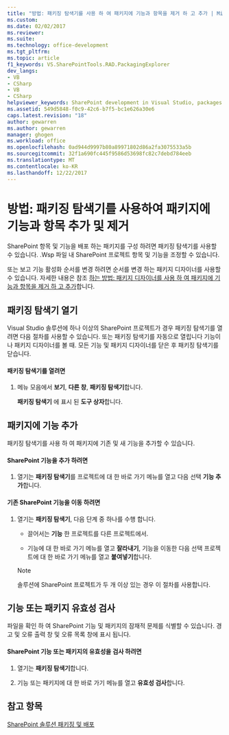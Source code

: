 ```yaml
---
title: "방법: 패키징 탐색기를 사용 하 여 패키지에 기능과 항목을 제거 하 고 추가 | Microsoft Docs"
ms.custom: 
ms.date: 02/02/2017
ms.reviewer: 
ms.suite: 
ms.technology: office-development
ms.tgt_pltfrm: 
ms.topic: article
f1_keywords: VS.SharePointTools.RAD.PackagingExplorer
dev_langs:
- VB
- CSharp
- VB
- CSharp
helpviewer_keywords: SharePoint development in Visual Studio, packages
ms.assetid: 549d5848-f0c9-42c6-b7f5-bc1e626a30e6
caps.latest.revision: "18"
author: gewarren
ms.author: gewarren
manager: ghogen
ms.workload: office
ms.openlocfilehash: 0ad944d9997b80a89971802d86a2fa3075533a5b
ms.sourcegitcommit: 32f1a690fc445f9586d53698fc82c7debd784eeb
ms.translationtype: MT
ms.contentlocale: ko-KR
ms.lasthandoff: 12/22/2017
---
```

# <a name="how-to-add-and-remove-features-and-items-to-a-package-by-using-the-packaging-explorer"></a>방법: 패키징 탐색기를 사용하여 패키지에 기능과 항목 추가 및 제거
  SharePoint 항목 및 기능을 배포 하는 패키지를 구성 하려면 패키징 탐색기를 사용할 수 있습니다. .Wsp 파일 내 SharePoint 프로젝트 항목 및 기능을 조정할 수 있습니다.  
  
 또는 보고 기능 활성화 순서를 변경 하려면 순서를 변경 하는 패키지 디자이너를 사용할 수 있습니다. 자세한 내용은 참조 [하는 방법: 패키지 디자이너를 사용 하 여 패키지에 기능과 항목을 제거 하 고 추가](../sharepoint/how-to-add-and-remove-features-and-items-to-a-package-by-using-the-package-designer.md)합니다.  
  
## <a name="opening-the-packaging-explorer"></a>패키징 탐색기 열기  
 Visual Studio 솔루션에 하나 이상의 SharePoint 프로젝트가 경우 패키징 탐색기를 열려면 다음 절차를 사용할 수 있습니다. 또는 패키징 탐색기를 자동으로 열립니다 기능이 나 패키지 디자이너를 볼 때. 모든 기능 및 패키지 디자이너를 닫은 후 패키징 탐색기를 닫습니다.  
  
#### <a name="to-open-the-packaging-explorer"></a>패키징 탐색기를 열려면  
  
1.  메뉴 모음에서 **보기**, **다른 창**, **패키징 탐색기**합니다.  
  
     **패키징 탐색기** 에 표시 된 **도구 상자**합니다.  
  
## <a name="adding-a-feature-to-a-package"></a>패키지에 기능 추가  
 패키징 탐색기를 사용 하 여 패키지에 기존 및 새 기능을 추가할 수 있습니다.  
  
#### <a name="to-add-a-sharepoint-feature"></a>SharePoint 기능을 추가 하려면  
  
1.  열기는 **패키징 탐색기**를 프로젝트에 대 한 바로 가기 메뉴를 열고 다음 선택 **기능 추가**합니다.  
  
#### <a name="to-move-an-existing-sharepoint-feature"></a>기존 SharePoint 기능을 이동 하려면  
  
1.  열기는 **패키징 탐색기**, 다음 단계 중 하나를 수행 합니다.  
  
    -   끌어서는 **기능** 한 프로젝트를 다른 프로젝트에서.  
  
    -   기능에 대 한 바로 가기 메뉴를 열고 **잘라내기**, 기능을 이동한 다음 선택 프로젝트에 대 한 바로 가기 메뉴를 열고 **붙여넣기**합니다.  
  
    > [!NOTE]  
    >  솔루션에 SharePoint 프로젝트가 두 개 이상 있는 경우 이 절차를 사용합니다.  
  
## <a name="validating-a-feature-or-package"></a>기능 또는 패키지 유효성 검사  
 파일을 확인 하 여 SharePoint 기능 및 패키지의 잠재적 문제를 식별할 수 있습니다. 경고 및 오류 출력 창 및 오류 목록 창에 표시 됩니다.  
  
#### <a name="to-validate-a-sharepoint-feature-or-package"></a>SharePoint 기능 또는 패키지의 유효성을 검사 하려면  
  
1.  열기는 **패키징 탐색기**합니다.  
  
2.  기능 또는 패키지에 대 한 바로 가기 메뉴를 열고 **유효성 검사**합니다.  
  
## <a name="see-also"></a>참고 항목  
 [SharePoint 솔루션 패키징 및 배포](../sharepoint/packaging-and-deploying-sharepoint-solutions.md)  
  
  